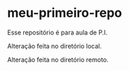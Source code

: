 # meu-primeiro-repo
Esse repositório é para aula de P.I.

Alteração feita no diretório local.

Alteração feita no diretório remoto.
